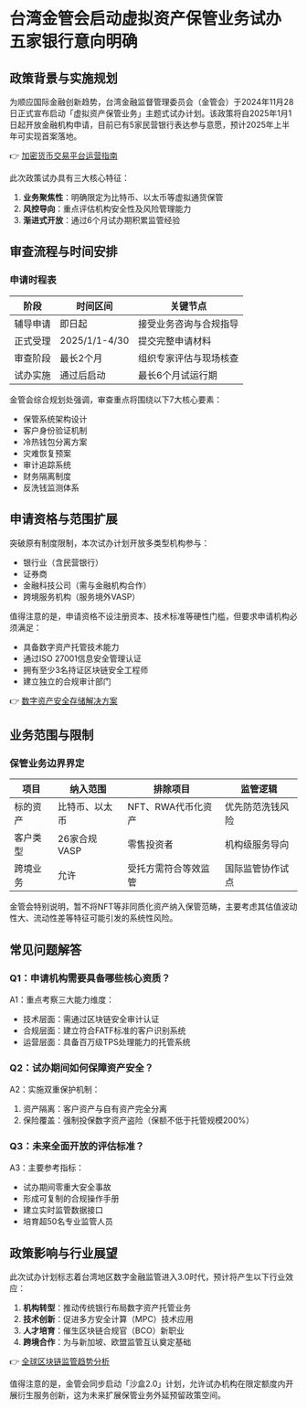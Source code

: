 # 台湾金管会启动虚拟资产保管业务试办 五家银行意向明确

## 政策背景与实施规划
为顺应国际金融创新趋势，台湾金融监督管理委员会（金管会）于2024年11月28日正式宣布启动「虚拟资产保管业务」主题式试办计划。该政策将自2025年1月1日起开放金融机构申请，目前已有5家民营银行表达参与意愿，预计2025年上半年可实现首案落地。

👉 [加密货币交易平台运营指南](https://bit.ly/okx_welcome)

此次政策试办具有三大核心特征：
1. **业务聚焦性**：明确限定为比特币、以太币等虚拟通货保管
2. **风控导向**：重点评估机构安全性及风险管理能力
3. **渐进式开放**：通过6个月试办期积累监管经验

## 审查流程与时间安排
### 申请时程表
| 阶段          | 时间区间         | 关键节点                     |
|---------------|------------------|------------------------------|
| 辅导申请      | 即日起           | 接受业务咨询与合规指导       |
| 正式受理      | 2025/1/1-4/30    | 提交完整申请材料             |
| 审查阶段      | 最长2个月        | 组织专家评估与现场核查       |
| 试办实施      | 通过后启动       | 最长6个月试运行期            |

金管会综合规划处强调，审查重点将围绕以下7大核心要素：
- 保管系统架构设计
- 客户身份验证机制
- 冷热钱包分离方案
- 灾难恢复预案
- 审计追踪系统
- 财务隔离制度
- 反洗钱监测体系

## 申请资格与范围扩展
突破原有制度限制，本次试办计划开放多类型机构参与：
- 银行业（含民营银行）
- 证券商
- 金融科技公司（需与金融机构合作）
- 跨境服务机构（服务境外VASP）

值得注意的是，申请资格不设注册资本、技术标准等硬性门槛，但要求申请机构必须满足：
- 具备数字资产托管技术能力
- 通过ISO 27001信息安全管理认证
- 拥有至少3名持证区块链安全工程师
- 建立独立的合规审计部门

👉 [数字资产安全存储解决方案](https://bit.ly/okx_welcome)

## 业务范围与限制
### 保管业务边界界定
| 项目          | 纳入范围       | 排除项目         | 监管逻辑               |
|---------------|----------------|------------------|------------------------|
| 标的资产      | 比特币、以太币 | NFT、RWA代币化资产 | 优先防范洗钱风险       |
| 客户类型      | 26家合规VASP   | 零售投资者       | 机构级服务导向         |
| 跨境业务      | 允许           | 受托方需符合等效监管 | 国际监管协作试点       |

金管会特别说明，暂不将NFT等非同质化资产纳入保管范畴，主要考虑其估值波动性大、流动性差等特征可能引发的系统性风险。

## 常见问题解答
### Q1：申请机构需要具备哪些核心资质？
A1：重点考察三大能力维度：
- 技术层面：需通过区块链安全审计认证
- 合规层面：建立符合FATF标准的客户识别系统
- 运营层面：具备百万级TPS处理能力的托管系统

### Q2：试办期间如何保障资产安全？
A2：实施双重保护机制：
1. 资产隔离：客户资产与自有资产完全分离
2. 保险覆盖：强制投保数字资产盗险（保额不低于托管规模200%）

### Q3：未来全面开放的评估标准？
A3：主要参考指标：
- 试办期间零重大安全事故
- 形成可复制的合规操作手册
- 建立实时监管数据接口
- 培育超50名专业监管人员

## 政策影响与行业展望
此次试办计划标志着台湾地区数字金融监管进入3.0时代，预计将产生以下行业效应：
1. **机构转型**：推动传统银行布局数字资产托管业务
2. **技术创新**：促进多方安全计算（MPC）技术应用
3. **人才培育**：催生区块链合规官（BCO）新职业
4. **跨境合作**：为与新加坡、欧盟监管互认奠定基础

👉 [全球区块链监管趋势分析](https://bit.ly/okx_welcome)

值得注意的是，金管会同步启动「沙盒2.0」计划，允许试办机构在限定额度内开展衍生服务创新，这为未来扩展保管业务外延预留政策空间。
